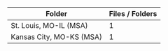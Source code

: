 | Folder                   |   Files / Folders |
|--------------------------|-------------------|
| St. Louis, MO-IL (MSA)   |                 1 |
| Kansas City, MO-KS (MSA) |                 1 |